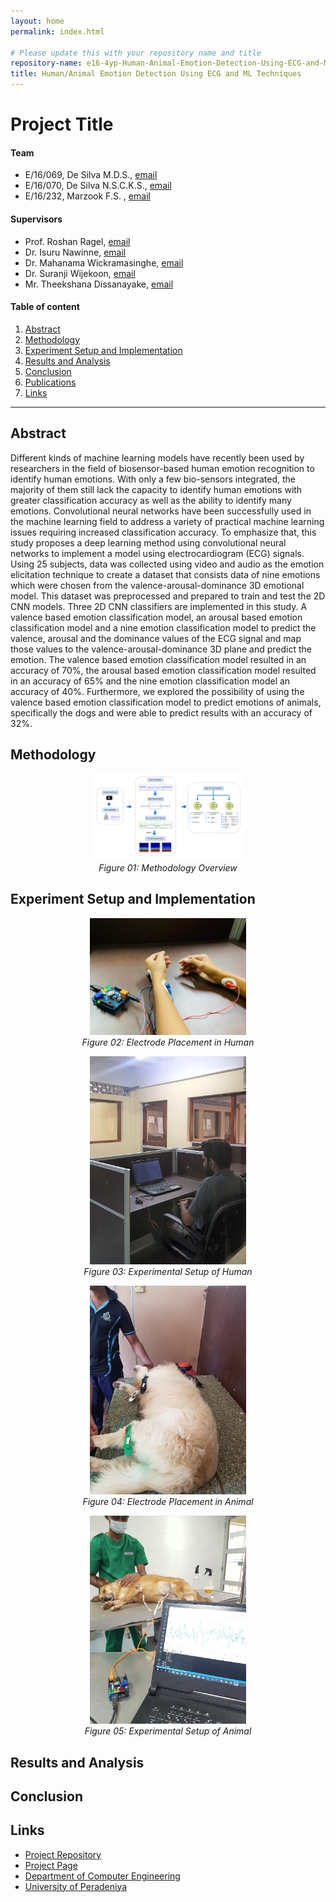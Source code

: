 ```yaml
---
layout: home
permalink: index.html

# Please update this with your repository name and title
repository-name: e16-4yp-Human-Animal-Emotion-Detection-Using-ECG-and-ML-Techniques
title: Human/Animal Emotion Detection Using ECG and ML Techniques
---
```


[comment]: # "This is the standard layout for the project, but you can clean this and use your own template"

# Project Title

#### Team

- E/16/069, De Silva M.D.S., [email](mailto:e16069@eng.pdn.ac.lk)
- E/16/070, De Silva N.S.C.K.S., [email](mailto:e16070@eng.pdn.ac.lk)
- E/16/232, Marzook F.S. , [email](e16232@eng.pdn.ac.lk)

#### Supervisors

- Prof. Roshan Ragel, [email](mailto:roshanr@eng.pdn.ac.lk)
- Dr. Isuru Nawinne, [email](mailto:isurunawinne@eng.pdn.ac.lk)
- Dr. Mahanama Wickramasinghe, [email](mailto:mahanamaw@eng.pdn.ac.lk)
- Dr. Suranji Wijekoon, [email](mailto:suranjisk@gmail.com)
- Mr. Theekshana Dissanayake, [email](mailto:theekshanadis@eng.pdn.ac.lk)

#### Table of content

1. [Abstract](#abstract)
3. [Methodology](#methodology)
4. [Experiment Setup and Implementation](#experiment-setup-and-implementation)
5. [Results and Analysis](#results-and-analysis)
6. [Conclusion](#conclusion)
7. [Publications](#publications)
8. [Links](#links)

---
## Abstract
Different kinds of machine learning models have recently been used by researchers in the field of biosensor-based human emotion recognition to identify human emotions. With only a few bio-sensors integrated, the majority of them still lack the capacity to identify human emotions with greater classification accuracy as well as the ability to identify many emotions. Convolutional neural networks have been successfully used in the machine learning field to address a variety of practical machine learning issues requiring increased classification accuracy. To emphasize that, this study proposes a deep learning method using convolutional neural networks to implement a model using electrocardiogram (ECG) signals.  Using 25 subjects, data was collected using video and audio as the emotion elicitation technique to create a dataset that consists data of nine emotions which were chosen from the valence-arousal-dominance 3D emotional model. This dataset was preprocessed and prepared to train and test the 2D CNN models. Three 2D CNN classifiers are implemented in this study. A valence based emotion classification model, an arousal based emotion classification model and a nine emotion classification model to predict the valence, arousal and the dominance values of the ECG signal and map those values to the valence-arousal-dominance 3D plane and predict the emotion. The valence based emotion classification model resulted in an accuracy of 70%, the arousal based emotion classification model resulted in an accuracy of 65% and the nine emotion classification model an accuracy of 40%.  Furthermore, we explored the possibility of using the valence based emotion classification model to predict emotions of animals, specifically the dogs and were able to predict results with an accuracy of 32%. 

[//]: # "##Related works"

## Methodology

<p align="center">
    <img src="./images/Methodology Overview.png"  width="250" /><br />
    <span><i>Figure 01: Methodology Overview</i></span>
</p>

## Experiment Setup and Implementation
<p align="center">
    <img src="./images/Electrode Placement_Human.jpeg"  width="250" /><br />
    <span><i>Figure 02: Electrode Placement in Human</i></span>
</p>

<p align="center">
    <img src="./images/Experimental Setup_Human.jpg"  width="250" /><br />
    <span><i>Figure 03: Experimental Setup of Human</i></span>
</p>

<p align="center">
    <img src="./images/Electrode Placement_Animal.png"  width="250" /><br />
    <span><i>Figure 04: Electrode Placement in Animal</i></span>
</p>

<p align="center">
    <img src="./images/Experimental Setup_Animal.jpg"  width="250" /><br />
    <span><i>Figure 05: Experimental Setup of Animal</i></span>
</p>



## Results and Analysis

## Conclusion

[//]: #  (##Publications)
[//]: # "Note: Uncomment each once you uploaded the files to the repository"

<!-- 1. [Semester 7 report](./) -->
<!-- 2. [Semester 7 slides](./) -->
<!-- 3. [Semester 8 report](./) -->
<!-- 4. [Semester 8 slides](./) -->
<!-- 5. Author 1, Author 2 and Author 3 "Research paper title" (2021). [PDF](./). -->


## Links

[//]: # ( NOTE: EDIT THIS LINKS WITH YOUR REPO DETAILS )

- [Project Repository](https://github.com/cepdnaclk/e16-4yp-Human-Animal-Emotion-Detection-Using-ECG-and-ML-Techniques)
- [Project Page](https://cepdnaclk.github.io/e16-4yp-Human-Animal-Emotion-Detection-Using-ECG-and-ML-Techniques/)
- [Department of Computer Engineering](http://www.ce.pdn.ac.lk/)
- [University of Peradeniya](https://eng.pdn.ac.lk/)

[//]: # "Please refer this to learn more about Markdown syntax"
[//]: # "https://github.com/adam-p/markdown-here/wiki/Markdown-Cheatsheet"
